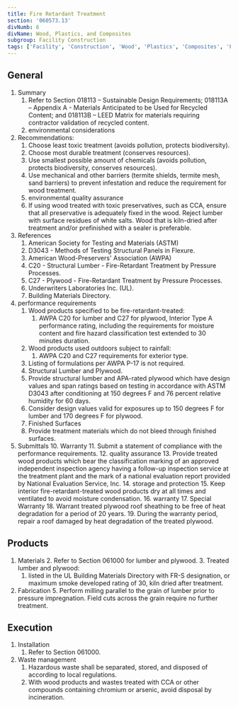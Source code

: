 ```yaml
---
title: Fire Retardant Treatment
section: '060573.13'
divNumb: 6
divName: Wood, Plastics, and Composites
subgroup: Facility Construction
tags: ['Facility', 'Construction', 'Wood', 'Plastics', 'Composites', 'Fire', 'Retardant', 'Treatment']
---
```


## General

1. Summary
   1. Refer to Section 018113 – Sustainable Design Requirements; 018113A – Appendix A - Materials Anticipated to be Used for Recycled Content; and 018113B – LEED Matrix for materials requiring contractor validation of recycled content.
   1. environmental considerations
1. Recommendations:
      1. Choose least toxic treatment (avoids pollution, protects biodiversity).
   1. Choose most durable treatment (conserves resources).
   1. Use smallest possible amount of chemicals (avoids pollution, protects biodiversity, conserves resources).
   1. Use mechanical and other barriers (termite shields, termite mesh, sand barriers) to prevent infestation and reduce the requirement for wood treatment.
   1. environmental quality assurance
   1. If using wood treated with toxic preservatives, such as CCA, ensure that all preservative is adequately fixed in the wood. Reject lumber with surface residues of white salts. Wood that is kiln-dried after treatment and/or prefinished with a sealer is preferable.
1. References
   1. American Society for Testing and Materials (ASTM)
   1. D3043 - Methods of Testing Structural Panels in Flexure.
   1. American Wood-Preservers' Association (AWPA)
   1. C20 - Structural Lumber - Fire-Retardant Treatment by Pressure Processes.
   1. C27 - Plywood - Fire-Retardant Treatment by Pressure Processes.
   1. Underwriters Laboratories Inc. (UL).
   1. Building Materials Directory.
1. performance requirements
   1. Wood products specified to be fire-retardant-treated:
      1. AWPA C20 for lumber and C27 for plywood, Interior Type A performance rating, including the requirements for moisture content and fire hazard classification test extended to 30 minutes duration.
   2. Wood products used outdoors subject to rainfall:
      1. AWPA C20 and C27 requirements for exterior type.
   3. Listing of formulations per AWPA P-17 is not required.
   4. Structural Lumber and Plywood.
   5. Provide structural lumber and APA-rated plywood which have design values and span ratings based on testing in accordance with ASTM D3043 after conditioning at 150 degrees F and 76 percent relative humidity for 60 days.
   6. Consider design values valid for exposures up to 150 degrees F for lumber and 170 degrees F for plywood.
   7. Finished Surfaces
   8. Provide treatment materials which do not bleed through finished surfaces.
9. Submittals
   10. Warranty
   11. Submit a statement of compliance with the performance requirements.
   12. quality assurance
   13. Provide treated wood products which bear the classification marking of an approved independent inspection agency having a follow-up inspection service at the treatment plant and the mark of a national evaluation report provided by National Evaluation Service, Inc.
   14. storage and protection
   15. Keep interior fire-retardant-treated wood products dry at all times and ventilated to avoid moisture condensation.
   16. warranty
   17. Special Warranty
   18. Warrant treated plywood roof sheathing to be free of heat degradation for a period of 20 years.
   19. During the warranty period, repair a roof damaged by heat degradation of the treated plywood.

## Products

1. Materials
   2. Refer to Section 061000 for lumber and plywood.
   3. Treated lumber and plywood:
      1. listed in the UL Building Materials Directory with FR-S designation, or maximum smoke developed rating of 30, kiln dried after treatment.
2. Fabrication
   5. Perform milling parallel to the grain of lumber prior to pressure impregnation. Field cuts across the grain require no further treatment.

## Execution

1. Installation
   1. Refer to Section 061000.
1. Waste management
   1. Hazardous waste shall be separated, stored, and disposed of according to local regulations.
   1. With wood products and wastes treated with CCA or other compounds containing chromium or arsenic, avoid disposal by incineration.
